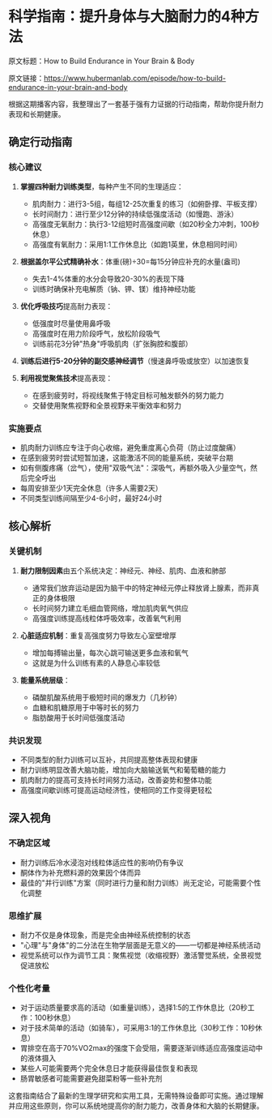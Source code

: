 # 科学指南：提升身体与大脑耐力的4种方法

原文标题：How to Build Endurance in Your Brain & Body

原文链接：https://www.hubermanlab.com/episode/how-to-build-endurance-in-your-brain-and-body

根据这期播客内容，我整理出了一套基于强有力证据的行动指南，帮助你提升耐力表现和长期健康。

## 确定行动指南

### 核心建议
1. **掌握四种耐力训练类型**，每种产生不同的生理适应：
   - 肌肉耐力：进行3-5组，每组12-25次重复的练习（如俯卧撑、平板支撑）
   - 长时间耐力：进行至少12分钟的持续低强度活动（如慢跑、游泳）
   - 高强度无氧耐力：执行3-12组短时高强度间歇（如20秒全力冲刺，100秒休息）
   - 高强度有氧耐力：采用1:1工作休息比（如跑1英里，休息相同时间）

2. **根据盖尔平公式精确补水**：体重(磅)÷30=每15分钟应补充的水量(盎司)
   - 失去1-4%体重的水分会导致20-30%的表现下降
   - 训练时确保补充电解质（钠、钾、镁）维持神经功能

3. **优化呼吸技巧**提高耐力表现：
   - 低强度时尽量使用鼻呼吸
   - 高强度时在用力阶段呼气，放松阶段吸气
   - 训练前花3分钟"热身"呼吸肌肉（扩张胸腔和腹部）

4. **训练后进行5-20分钟的副交感神经调节**（慢速鼻呼吸或放空）以加速恢复

5. **利用视觉聚焦技术**提高表现：
   - 在感到疲劳时，将视线聚焦于特定目标可触发额外的努力能力
   - 交替使用聚焦视野和全景视野来平衡效率和努力

### 实施要点
- 肌肉耐力训练应专注于向心收缩，避免重度离心负荷（防止过度酸痛）
- 在感到疲劳时尝试短暂加速，这能激活不同的能量系统，突破平台期
- 如有侧腹疼痛（岔气），使用"双吸气法"：深吸气，再额外吸入少量空气，然后完全呼出
- 每周安排至少1天完全休息（许多人需要2天）
- 不同类型训练间隔至少4-6小时，最好24小时

## 核心解析

### 关键机制
1. **耐力限制因素**由五个系统决定：神经元、神经、肌肉、血液和肺部
   - 通常我们放弃运动是因为脑干中的特定神经元停止释放肾上腺素，而非真正的身体极限
   - 长时间努力建立毛细血管网络，增加肌肉氧气供应
   - 高强度训练提高线粒体呼吸效率，改善氧气利用

2. **心脏适应机制**：重复高强度努力导致左心室壁增厚
   - 增加每搏输出量，每次心跳可输送更多血液和氧气
   - 这就是为什么训练有素的人静息心率较低

3. **能量系统层级**：
   - 磷酸肌酸系统用于极短时间的爆发力（几秒钟）
   - 血糖和肌糖原用于中等时长的努力
   - 脂肪酸用于长时间低强度活动

### 共识发现
- 不同类型的耐力训练可以互补，共同提高整体表现和健康
- 耐力训练明显改善大脑功能，增加向大脑输送氧气和葡萄糖的能力
- 肌肉耐力的提高可支持长时间努力活动，改善姿势和整体功能
- 高强度间歇训练可提高运动经济性，使相同的工作变得更轻松

## 深入视角

### 不确定区域
- 耐力训练后冷水浸泡对线粒体适应性的影响仍有争议
- 酮体作为补充燃料源的效果因个体而异
- 最佳的"并行训练"方案（同时进行力量和耐力训练）尚无定论，可能需要个性化调整

### 思维扩展
- 耐力不仅是身体现象，而是完全由神经系统控制的状态
- "心理"与"身体"的二分法在生物学层面是无意义的——一切都是神经系统活动
- 视觉系统可以作为调节工具：聚焦视觉（收缩视野）激活警觉系统，全景视觉促进放松

### 个性化考量
- 对于运动质量要求高的活动（如重量训练），选择1:5的工作休息比（20秒工作：100秒休息）
- 对于技术简单的活动（如骑车），可采用3:1的工作休息比（30秒工作：10秒休息）
- 胃排空在高于70%VO2max的强度下会受阻，需要逐渐训练适应高强度运动中的液体摄入
- 某些人可能需要两个完全休息日才能获得最佳恢复和表现
- 肠胃敏感者可能需要避免甜菜粉等一些补充剂

这套指南结合了最新的生理学研究和实用工具，无需特殊设备即可实施。通过理解并应用这些原则，你可以系统地提高你的耐力能力，改善身体和大脑的长期健康。
